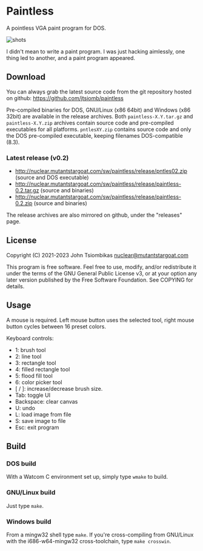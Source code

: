 Paintless
=========
A pointless VGA paint program for DOS.

![shots](http://nuclear.mutantstargoat.com/sw/misc/pntless_shots.png)

I didn't mean to write a paint program. I was just hacking aimlessly, one thing
led to another, and a paint program appeared.

Download
--------
You can always grab the latest source code from the git repository hosted on
github: https://github.com/jtsiomb/paintless

Pre-compiled binaries for DOS, GNU/Linux (x86 64bit) and Windows (x86 32bit)
are available in the release archives. Both `paintless-X.Y.tar.gz` and
`paintless-X.Y.zip` archives contain source code and pre-compiled executables
for all platforms. `pntlesXY.zip` contains source code and only the DOS
pre-compiled executable, keeping filenames DOS-compatible (8.3).

### Latest release (v0.2)
  - http://nuclear.mutantstargoat.com/sw/paintless/release/pntles02.zip (source and DOS executable)
  - http://nuclear.mutantstargoat.com/sw/paintless/release/paintless-0.2.tar.gz (source and binaries)
  - http://nuclear.mutantstargoat.com/sw/paintless/release/paintless-0.2.zip (source and binaries)

The release archives are also mirrored on github, under the "releases" page.

License
-------
Copyright (C) 2021-2023 John Tsiombikas <nuclear@mutantstargoat.com>

This program is free software. Feel free to use, modify, and/or redistribute it
under the terms of the GNU General Public License v3, or at your option any
later version published by the Free Software Foundation.
See COPYING for details.


Usage
-----
A mouse is required. Left mouse button uses the selected tool, right mouse
button cycles between 16 preset colors.

Keyboard controls:
 - 1: brush tool
 - 2: line tool
 - 3: rectangle tool
 - 4: filled rectangle tool
 - 5: flood fill tool
 - 6: color picker tool
 - [ / ]: increase/decrease brush size.
 - Tab: toggle UI
 - Backspace: clear canvas
 - U: undo
 - L: load image from file
 - S: save image to file
 - Esc: exit program


Build
-----
### DOS build
With a Watcom C environment set up, simply type `wmake` to build.

### GNU/Linux build
Just type `make`.

### Windows build
From a mingw32 shell type `make`. If you're cross-compiling from GNU/Linux with
the i686-w64-mingw32 cross-toolchain, type `make crosswin`.

